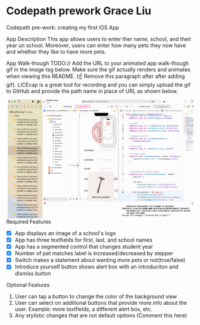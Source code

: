 # Codepath prework Grace Liu
Codepath pre-work: creating my first iOS App

App Description
This app allows users to enter ther name, school, and their year un school. Moreover, users can enter how many pets they now have and whether they like to have more pets.

App Walk-though
TODO:// Add the URL to your animated app walk-though gif in the image tag below. Make sure the gif actually renders and animates when viewing this README. (☝️ Remove this paragraph after after adding gif). LICEcap is a great tool for recording and you can simply upload the gif to GitHub and provide the path name in place of URL as shown below.

<p><img align="right" src="https://github.com/GraceLiuTQ/Grace-Liu-s-First-iOS-App/blob/main/Codepath%20prework%20walk%20through.gif" width="500" height="320" /></p>


Required Features
* [x] App displays an image of a school's logo
* [x] App has three textfields for first, last, and school names
* [x] App has a segmented control that changes student year
* [x] Number of pet matches label is increased/decreased by stepper
* [x] Switch makes a statement about wanting more pets or not(true/false)
* [x] Introduce yourself button shows alert box with an introduciton and dismiss button

Optional Features
1. User can tap a button to change the color of the background view
3. User can select on additional buttons that provide more info about the user. Example: more textfields, a different alert box, etc.
4. Any stylistic changes that are not default options (Comment this here)
